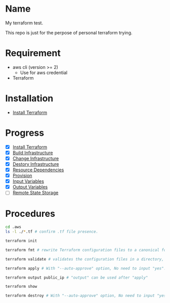 # Name
My terraform test.

This repo is just for the perpose of personal terraform trying.

# Requirement
- aws cli (version >= 2)
  - Use for aws credential
- Terraform

# Installation
- [Install Terraform](https://learn.hashicorp.com/terraform/getting-started/install.html )

# Progress
- [x] [Install Terraform](https://learn.hashicorp.com/terraform/getting-started/install)
- [x] [Build Infrastructure](https://learn.hashicorp.com/terraform/getting-started/build)
- [x] [Change Infrastructure](https://learn.hashicorp.com/terraform/getting-started/change)
- [x] [Destory Infrastructure](https://learn.hashicorp.com/terraform/getting-started/destroy)
- [x] [Resource Dependencies](https://learn.hashicorp.com/terraform/getting-started/dependencies)
- [x] [Provision](https://learn.hashicorp.com/terraform/getting-started/provision)
- [x] [Input Variables](https://learn.hashicorp.com/terraform/getting-started/variables)
- [x] [Output Variables](https://learn.hashicorp.com/terraform/getting-started/outputs)
- [ ] [Remote State Storage](https://learn.hashicorp.com/terraform/getting-started/remote)

# Procedures
```bash
cd .aws
ls -l ./*.tf # confirm .tf file presence.

terraform init

terraform fmt # rewrite Terraform configuration files to a canonical format and style.

terraform validate # validates the configuration files in a directory, referring only to the configuration and not accessing any remote services such as remote state, provider APIs, etc

terraform apply # With "--auto-approve" option, No need to input "yes".

terraform output public_ip # "output" can be used after "apply"

terraform show

terraform destroy # With "--auto-approve" option, No need to input "yes".
```